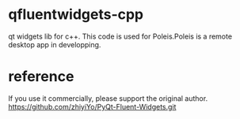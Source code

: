 # qfluentwidgets-cpp
qt widgets lib for c++. This code is used for Poleis.Poleis is a remote desktop app in developping.


# reference
If you use it commercially, please support the original author.
https://github.com/zhiyiYo/PyQt-Fluent-Widgets.git